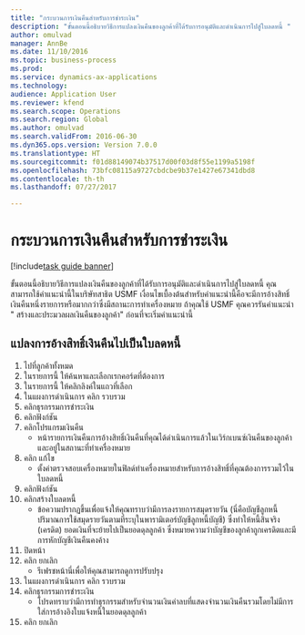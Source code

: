 ```yaml
--- 
title: "กระบวนการเงินคืนสำหรับการชำระเงิน"
description: "ขั้นตอนนี้อธิบายวิธีการแปลงเงินคืนของลูกค้าที่ได้รับการอนุมัติและดำเนินการไปสู่ใบลดหนี้ "
author: omulvad
manager: AnnBe
ms.date: 11/10/2016
ms.topic: business-process
ms.prod: 
ms.service: dynamics-ax-applications
ms.technology: 
audience: Application User
ms.reviewer: kfend
ms.search.scope: Operations
ms.search.region: Global
ms.author: omulvad
ms.search.validFrom: 2016-06-30
ms.dyn365.ops.version: Version 7.0.0
ms.translationtype: HT
ms.sourcegitcommit: f01d88149074b37517d00f03d8f55e1199a5198f
ms.openlocfilehash: 73bfc08115a9727cbdcbe9b37e1427e67341dbd8
ms.contentlocale: th-th
ms.lasthandoff: 07/27/2017

---
```

# <a name="process-rebates-for-payment"></a>กระบวนการเงินคืนสำหรับการชำระเงิน

[!include[task guide banner](../../includes/task-guide-banner.md)]

ขั้นตอนนี้อธิบายวิธีการแปลงเงินคืนของลูกค้าที่ได้รับการอนุมัติและดำเนินการไปสู่ใบลดหนี้  คุณสามารถใช้คำแนะนำนี้ในบริษัทสาธิต USMF  เงื่อนไขเบื้องต้นสำหรับคำแนะนำนี้คือจะมีการอ้างสิทธิ์เงินคืนหนึ่งรายการหรือมากกว่าซึ่งมีสถานะการทำเครื่องหมาย  ถ้าคุณใช้ USMF คุณควรรันคำแนะนำ " สร้างและประมวลผลเงินคืนของลูกค้า" ก่อนที่จะเริ่มคำแนะนำนี้


## <a name="convert-rebate-claims-to-credit-note"></a>แปลงการอ้างสิทธิ์เงินคืนไปเป็นใบลดหนี้
1. ไปที่ลูกค้าทั้งหมด
2. ในรายการนี้ ให้ค้นหาและเลือกเรกคอร์ดที่ต้องการ
3. ในรายการนี้ ให้คลิกลิงค์ในแถวที่เลือก
4. ในแผงการดำเนินการ คลิก รวบรวม
5. คลิกธุรกรรมการชำระเงิน
6. คลิกฟังก์ชัน
7. คลิกโปรแกรมเงินคืน
    * หน้ารายการเงินคืนการอ้างสิทธิ์เงินคืนที่คุณได้ดำเนินการแล้วในเวิร์กเบนซ์เงินคืนของลูกค้าและอยู่ในสถานะที่ทำเครื่องหมาย    
8. คลิก แก้ไข
    * ตั้งค่าตรวจสอบเครื่องหมายในฟิลด์ทำเครื่องหมายสำหรับการอ้างสิทธิ์ที่คุณต้องการรวมไว้ในใบลดหนี้   
9. คลิกฟังก์ชัน
10. คลิกสร้างใบลดหนี้
    * ข้อความปรากฏขึ้นเพื่อแจ้งให้คุณทราบว่ามีการลงรายการสมุดรายวัน (นี่คือบัญชีลูกหนี้ปริมาณการใช้สมุดรายวันตามที่ระบุในพารามิเตอร์บัญชีลูกหนี้บัญชี)  ซึ่งทำให้หนี้สินจริง (เครดิต) ยอดเงินที่จะย้ายไปเป็นยอดดุลลูกค้า ซึ่งหมายความว่าบัญชีของลูกค้าถูกเครดิตและมีการหักบัญชีเงินคืนคงค้าง  
11. ปิดหน้า
12. คลิก ยกเลิก
    * รีเฟรชหน้านี่เพื่อให้คุณสามารถดูการปรับปรุง  
13. ในแผงการดำเนินการ คลิก รวบรวม
14. คลิกธุรกรรมการชำระเงิน
    * โปรดทราบว่ามีการทำธุรกรรมสำหรับจำนวนเงินค่าลบที่แสดงจำนวนเงินคืนรวมโดยไม่มีการใส่การอ้างอิงใบแจ้งหนี้ในยอดดุลลูกค้า   
15. คลิก ยกเลิก



